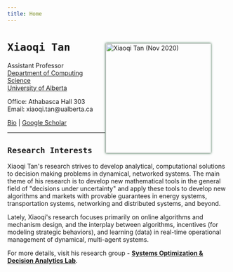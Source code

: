 ```yaml
---
title: Home
---
```


<img alt="Xiaoqi Tan (Nov 2020)" src="/img/xiaoqi_blue.jpg" style="max-width:240px; min-width:220px; float:right; box-shadow: 0px 0px 5px #275D38; margin: 30px 40px 10px 1px" width="250"/>


# `Xiaoqi Tan`

Assistant Professor \
[Department of Computing Science](https://www.ualberta.ca/computing-science/index.html)\
[University of Alberta](https://www.ualberta.ca/index.html)

Office: Athabasca Hall 303\
Email: $\textsf{xiaoqi.tan@ualberta.ca}$

[Bio](/bio) | [Google Scholar](https://scholar.google.com/citations?user=drR_WcAAAAAJ&hl=en&sortby=pubdate)

---

## `Research Interests`

Xiaoqi Tan's research strives to develop analytical, computational solutions to decision making problems in dynamical, networked systems. The main theme of his research is to develop new mathematical tools in the general field of "decisions under uncertainty" and apply these tools to develop new algorithms and markets with provable guarantees in  energy systems, transportation systems, networking and distributed systems, and beyond. 

Lately, Xiaoqi's research focuses primarily on online algorithms and mechanism design, and the interplay between algorithms, incentives (for modeling strategic behaviors), and learning (data) in real-time operational management of dynamical, multi-agent systems. 

For more details, visit his research group - [**Systems Optimization & Decision Analytics Lab**](https://sodalab.ca).

<!-- ## `Selected Recent Publications`

<ul class=circle>
        <script>
            var i;
            for (i = 0; i < papers_full.length; i++) {
            if (papers_full[i].highlight.search("yes") >= 0) {
                document.write("<li class=paper>");
                printPaper(papers_full[i], "O");
                document.write("</li>");
            }
        }
        </script>
</ul> -->
